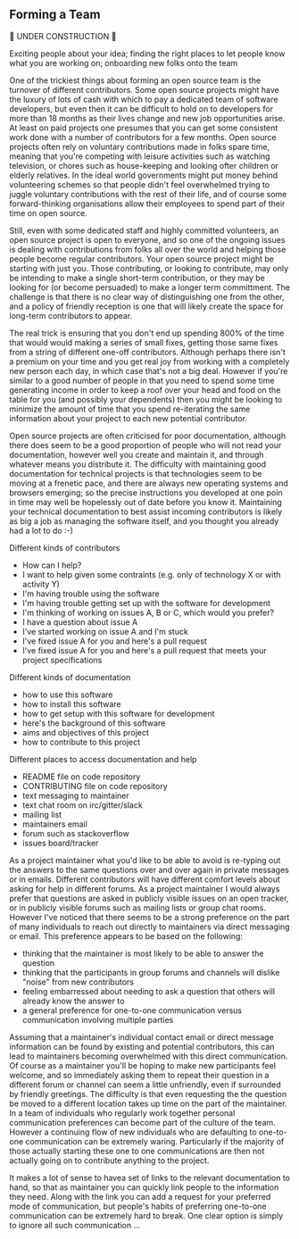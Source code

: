 Forming a Team
--------------

:construction: UNDER CONSTRUCTION :construction:

Exciting people about your idea; finding the right places to let people know what you are working on; onboarding new folks onto the team

One of the trickiest things about forming an open source team is the turnover of different contributors.  Some open source projects might have the luxury of lots of cash with which to pay a dedicated team of software developers, but even then it can be difficult to hold on to developers for more than 18 months as their lives change and new job opportunities arise.  At least on paid projects one presumes that you can get some consistent work done with a number of contributors for a few months.  Open source projects often rely on voluntary contributions made in folks spare time, meaning that you're competing with leisure activities such as watching television, or chores such as house-keeping and looking ofter children or elderly relatives.  In the ideal world governments might put money behind volunteering schemes so that people didn't feel overwhelmed trying to juggle voluntary contributions with the rest of their life, and of course some forward-thinking organisations allow their employees to spend part of their time on open source.

Still, even with some dedicated staff and highly committed volunteers, an open source project is open to everyone, and so one of the ongoing issues is dealing with contributions from folks all over the world and helping those people become regular contributors.  Your open source project might be starting with just you.  Those contributing, or looking to contribute, may only be intending to make a single short-term contribution, or they may be looking for (or become persuaded) to make a longer term committment.  The challenge is that there is no clear way of distinguishing one from the other, and a policy of friendly reception is one that will likely create the space for long-term contributors to appear.

The real trick is ensuring that you don't end up spending 800% of the time that would would making a series of small fixes, getting those same fixes from a string of different one-off contributors.  Although perhaps there isn't a premium on your time and you get real joy from working with a completely new person each day, in which case that's not a big deal.  However if you're similar to a good number of people in that you need to spend some time generating income in order to keep a roof over your head and food on the table for you (and possibly your dependents) then you might be looking to minimize the amount of time that you spend re-iterating the same information about your project to each new potential contributor.

Open source projects are often criticised for poor documentation, although there does seem to be a good proportion of people who will not read your documentation, however well you create and maintain it, and through whatever means you distribute it.  The difficulty with maintaining good documentation for technical projects is that technologies seem to be moving at a frenetic pace, and there are always new operating systems and browsers emerging; so the precise instructions you developed at one poin in time may well be hopelessly out of date before you know it.  Maintaining your technical documentation to best assist incoming contributors is likely as big a job as managing the software itself, and you thought you already had a lot to do :-)


Different kinds of contributors

* How can I help?
* I want to help given some contraints (e.g. only of technology X or with activity Y)
* I'm having trouble using the software
* I'm having trouble getting set up with the software for development
* I'm thinking of working on issues A, B or C, which would you prefer?
* I have a question about issue A
* I've started working on issue A and I'm stuck
* I've fixed issue A for you and here's a pull request
* I've fixed issue A for you and here's a pull request that meets your project specifications

Different kinds of documentation

* how to use this software
* how to install this software
* how to get setup with this software for development
* here's the background of this software
* aims and objectives of this project
* how to contribute to this project

Different places to access documentation and help

* README file on code repository
* CONTRIBUTING file on code repository
* text messaging to maintainer
* text chat room on irc/gitter/slack
* mailing list
* maintainers email
* forum such as stackoverflow
* issues board/tracker

As a project maintainer what you'd like to be able to avoid is re-typing out the answers to the same questions over and over again in private messages or in emails.   Different contributors will have different comfort levels about asking for help in different forums.  As a project maintainer I would always prefer that questions are asked in publicly visible issues on an open tracker, or in publicly visible forums such as mailing lists or group chat rooms.  However I've noticed that there seems to be a strong preference on the part of many individuals to reach out directly to maintainers via direct messaging or email.  This preference appears to be based on the following: 

* thinking that the maintainer is most likely to be able to answer the question
* thinking that the participants in group forums and channels will dislike "noise" from new contributors
* feeling embarressed about needing to ask a question that others will already know the answer to
* a general preference for one-to-one communication versus communication involving multiple parties

Assuming that a maintainer's individual contact email or direct message information can be found by existing and potential contributors, this can lead to maintainers becoming overwhelmed with this direct communication.  Of course as a maintainer you'll be hoping to make new participants feel welcome, and so immediately asking them to repeat their question in a different forum or channel can seem a little unfriendly, even if surrounded by friendly greetings.  The difficulty is that even requesting the the question be moved to a different location takes up time on the part of the maintainer.  In a team of individuals who regularly work together personal communication preferences can become part of the culture of the team.  However a continuing flow of new individuals who are defaulting to one-to-one communication can be extremely waring.  Particularly if the majority of those actually starting these one to one communications are then not actually going on to contribute anything to the project.

It makes a lot of sense to havea set of links to the relevant documentation to hand, so that as maintainer you can quickly link people to the information they need.  Along with the link you can add a request for your preferred mode of communication, but people's habits of preferring one-to-one communication can be extremely hard to break.  One clear option is simply to ignore all such communication ...







